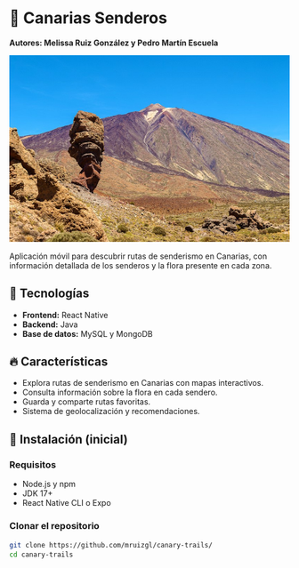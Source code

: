 # 📍 Canarias Senderos

__Autores: Melissa Ruiz González y Pedro Martín Escuela__

<div align=center>
    <img src="./resources/portada-cc.jpg">
</div>

Aplicación móvil para descubrir rutas de senderismo en Canarias, con información detallada de los senderos y la flora presente en cada zona.

## 🚀 Tecnologías
- **Frontend:** React Native  
- **Backend:** Java  
- **Base de datos:** MySQL y MongoDB 

## 🔥 Características
- Explora rutas de senderismo en Canarias con mapas interactivos.
- Consulta información sobre la flora en cada sendero.
- Guarda y comparte rutas favoritas.
- Sistema de geolocalización y recomendaciones.

## 📌 Instalación (inicial)

### Requisitos
- Node.js y npm
- JDK 17+
- React Native CLI o Expo

### Clonar el repositorio
```bash
git clone https://github.com/mruizgl/canary-trails/
cd canary-trails
